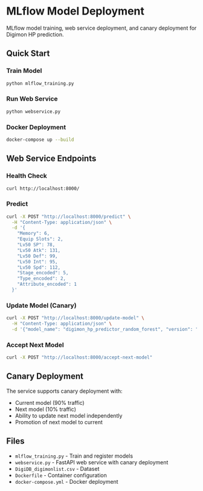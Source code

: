 # MLflow Model Deployment

MLflow model training, web service deployment, and canary deployment for Digimon HP prediction.

## Quick Start

### Train Model
```bash
python mlflow_training.py
```

### Run Web Service
```bash
python webservice.py
```

### Docker Deployment
```bash
docker-compose up --build
```

## Web Service Endpoints

### Health Check
```bash
curl http://localhost:8000/
```

### Predict
```bash
curl -X POST "http://localhost:8000/predict" \
  -H "Content-Type: application/json" \
  -d '{
    "Memory": 6,
    "Equip Slots": 2,
    "Lv50 SP": 78,
    "Lv50 Atk": 131,
    "Lv50 Def": 99,
    "Lv50 Int": 95,
    "Lv50 Spd": 112,
    "Stage_encoded": 5,
    "Type_encoded": 2,
    "Attribute_encoded": 1
  }'
```

### Update Model (Canary)
```bash
curl -X POST "http://localhost:8000/update-model" \
  -H "Content-Type: application/json" \
  -d '{"model_name": "digimon_hp_predictor_random_forest", "version": "3"}'
```

### Accept Next Model
```bash
curl -X POST "http://localhost:8000/accept-next-model"
```

## Canary Deployment

The service supports canary deployment with:
- Current model (90% traffic)
- Next model (10% traffic) 
- Ability to update next model independently
- Promotion of next model to current

## Files

- `mlflow_training.py` - Train and register models
- `webservice.py` - FastAPI web service with canary deployment
- `DigiDB_digimonlist.csv` - Dataset
- `Dockerfile` - Container configuration
- `docker-compose.yml` - Docker deployment